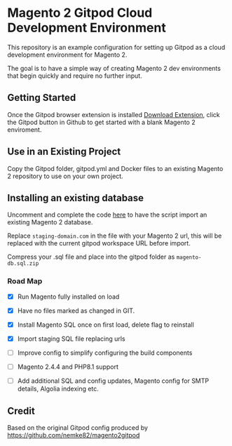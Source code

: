 # Magento 2 Gitpod Cloud Development Environment

This repository is an example configuration for setting up Gitpod as a cloud development environment for Magento 2. 

The goal is to have a simple way of creating Magento 2 dev environments that begin quickly and require no further input.


## Getting Started
Once the Gitpod browser extension is installed [Download Extension](https://www.gitpod.io/docs/browser-extension), click the Gitpod button in Github to get started with a blank Magento 2 enviroment.


## Use in an Existing Project
Copy the Gitpod folder, gitpod.yml and Docker files to an existing Magento 2 repository to use on your own project.


## Installing an existing database
Uncomment and complete the code [here](https://github.com/develodesign/magento-gitpod/blob/0880b246b9392d07d3655c740ba2f59376fd68f2/gitpod/m2-install.sh#L28) to have the script import an existing Magento 2 database. 

Replace ```staging-domain.com``` in the file with your Magento 2 url, this will be replaced with the current gitpod workspace URL before import.

Compress your .sql file and place into the gitpod folder as ```magento-db.sql.zip```


### Road Map
- [x] Run Magento fully installed on load
- [x] Have no files marked as changed in GIT.
- [x] Install Magento SQL once on first load, delete flag to reinstall
- [x] Import staging SQL file replacing urls 
- [ ] Improve config to simplify configuring the build components
- [ ] Magento 2.4.4 and PHP8.1 support
- [ ] Add additional SQL and config updates, Magento config for SMTP details, Algolia indexing etc. 


## Credit
Based on the original Gitpod config produced by https://github.com/nemke82/magento2gitpod
